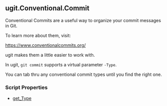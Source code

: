 ## ugit.Conventional.Commit


Conventional Commits are a useful way to organize your commit messages in Git.

To learn more about them, visit:

https://www.conventionalcommits.org/ 

ugit makes them a little easier to work with.

In ugit, `git commit` supports a virtual parameter `-Type`.

You can tab thru any conventional commit types until you find the right one.


### Script Properties


* [get_Type](get_Type.md)
